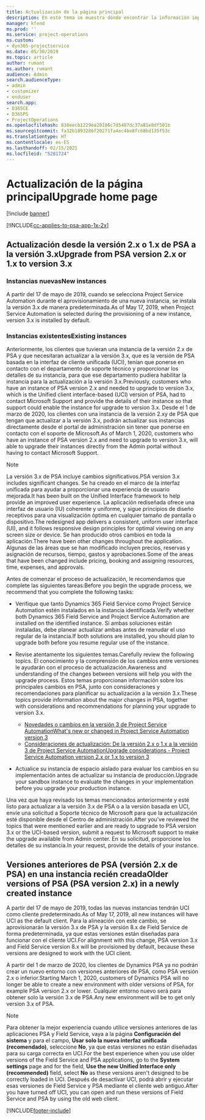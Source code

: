 ```yaml
---
title: Actualización de la página principal
description: En este tema se muestra dónde encontrar la información importante sobre las características nuevas y modificadas en Dynamics 365 Project Service Automation y el proceso para actualizar a la versión más reciente.
manager: kfend
ms.prod: ''
ms.service: project-operations
ms.custom:
- dyn365-projectservice
ms.date: 05/30/2019
ms.topic: article
author: rumant
ms.author: rumant
audience: Admin
search.audienceType:
- admin
- customizer
- enduser
search.app:
- D365CE
- D365PS
- ProjectOperations
ms.openlocfilehash: 838eecb1229ea20106c7d5487dc37a81e8df501b
ms.sourcegitcommit: fa32b1893286f20271fa4ec4be8fc68bd135f53c
ms.translationtype: HT
ms.contentlocale: es-ES
ms.lasthandoff: 02/15/2021
ms.locfileid: "5281724"
---
```

# <a name="upgrade-home-page"></a><span data-ttu-id="61802-103">Actualización de la página principal</span><span class="sxs-lookup"><span data-stu-id="61802-103">Upgrade home page</span></span>

[!include [banner](../includes/psa-now-project-operations.md)]

[!INCLUDE[cc-applies-to-psa-app-1x-2x](../includes/cc-applies-to-psa-app-1x-2x.md)]

## <a name="upgrade-from-psa-version-2x-or-1x-to-version-3x"></a><span data-ttu-id="61802-104">Actualización desde la versión 2.x o 1.x de PSA a la versión 3.x</span><span class="sxs-lookup"><span data-stu-id="61802-104">Upgrade from PSA version 2.x or 1.x to version 3.x</span></span>

### <a name="new-instances"></a><span data-ttu-id="61802-105">Instancias nuevas</span><span class="sxs-lookup"><span data-stu-id="61802-105">New instances</span></span>

<span data-ttu-id="61802-106">A partir del 17 de mayo de 2019, cuando se selecciona Project Service Automation durante el aprovisionamiento de una nueva instancia, se instala la versión 3.x de manera predeterminada.</span><span class="sxs-lookup"><span data-stu-id="61802-106">As of May 17, 2019, when Project Service Automation is selected during the provisioning of a new instance, version 3.x is installed by default.</span></span>

### <a name="existing-instances"></a><span data-ttu-id="61802-107">Instancias existentes</span><span class="sxs-lookup"><span data-stu-id="61802-107">Existing instances</span></span>

<span data-ttu-id="61802-108">Anteriormente, los clientes que tuvieran una instancia de la versión 2.x de PSA y que necesitaran actualizar a la versión 3.x, que es la versión de PSA basada en la interfaz de cliente unificada (UCI), tenían que ponerse en contacto con el departamento de soporte técnico y proporcionar los detalles de su instancia, para que ese departamento pudiera habilitar la instancia para la actualización a la versión 3.x.</span><span class="sxs-lookup"><span data-stu-id="61802-108">Previously, customers who have an instance of PSA version 2.x and needed to upgrade to version 3.x, which is the Unified client interface-based (UCI) version of PSA, had to contact Microsoft Support and provide the details of their instance so that support could enable the instance for upgrade to version 3.x.</span></span> <span data-ttu-id="61802-109">Desde el 1 de marzo de 2020, los clientes con una instancia de la versión 2.xy de PSA que tengan que actualizar a la versión 3.x, podrán actualizar sus instancias directamente desde el portal de administración sin tener que ponerse en contacto con el soporte de Microsoft.</span><span class="sxs-lookup"><span data-stu-id="61802-109">As of March 1, 2020, customers who have an instance of PSA version 2.x and need to upgrade to version 3.x, will able to upgrade their instances directly from the Admin portal without having to contact Microsoft Support.</span></span>  

> [!NOTE]
> <span data-ttu-id="61802-110">La versión 3.x de PSA incluye cambios significativos.</span><span class="sxs-lookup"><span data-stu-id="61802-110">PSA version 3.x includes significant changes.</span></span> <span data-ttu-id="61802-111">Se ha creado en el marco de la interfaz unificada para ayudar a proporcionar una experiencia de usuario mejorada.</span><span class="sxs-lookup"><span data-stu-id="61802-111">It has been built on the Unified Interface framework to help provide an improved user experience.</span></span> <span data-ttu-id="61802-112">La aplicación rediseñada ofrece una interfaz de usuario (IU) coherente y uniforme, y sigue principios de diseño receptivos para una visualización óptima en cualquier tamaño de pantalla o dispositivo.</span><span class="sxs-lookup"><span data-stu-id="61802-112">The redesigned app delivers a consistent, uniform user interface (UI), and it follows responsive design principles for optimal viewing on any screen size or device.</span></span> <span data-ttu-id="61802-113">Se han producido otros cambios en toda la aplicación.</span><span class="sxs-lookup"><span data-stu-id="61802-113">There have been other changes throughout the application.</span></span> <span data-ttu-id="61802-114">Algunas de las áreas que se han modificado incluyen precios, reservas y asignación de recursos, tiempo, gastos y aprobaciones.</span><span class="sxs-lookup"><span data-stu-id="61802-114">Some of the areas that have been changed include pricing, booking and assigning resources, time, expenses, and approvals.</span></span>

<span data-ttu-id="61802-115">Antes de comenzar el proceso de actualización, le recomendamos que complete las siguientes tareas:</span><span class="sxs-lookup"><span data-stu-id="61802-115">Before you begin the upgrade process, we recommend that you complete the following tasks:</span></span>

- <span data-ttu-id="61802-116">Verifique que tanto Dynamics 365 Field Service como Project Service Automation estén instalados en la instancia identificada.</span><span class="sxs-lookup"><span data-stu-id="61802-116">Verify whether both Dynamics 365 Field Service and Project Service Automation are installed on the identified instance.</span></span> <span data-ttu-id="61802-117">Si ambas soluciones están instaladas, debe planear actualizar ambas antes de reanudar el uso regular de la instancia.</span><span class="sxs-lookup"><span data-stu-id="61802-117">If both solutions are installed, you should plan to upgrade both before you resume regular use of the instance.</span></span>
- <span data-ttu-id="61802-118">Revise atentamente los siguientes temas.</span><span class="sxs-lookup"><span data-stu-id="61802-118">Carefully review the following topics.</span></span> <span data-ttu-id="61802-119">El conocimiento y la comprensión de los cambios entre versiones le ayudarán con el proceso de actualización.</span><span class="sxs-lookup"><span data-stu-id="61802-119">Awareness and understanding of the changes between versions will help you with the upgrade process.</span></span> <span data-ttu-id="61802-120">Estos temas proporcionan información sobre los principales cambios en PSA, junto con consideraciones y recomendaciones para planificar su actualización a la versión 3.x.</span><span class="sxs-lookup"><span data-stu-id="61802-120">These topics provide information about the major changes in PSA, together with considerations and recommendations for planning your upgrade to version 3.x.</span></span>

    - [<span data-ttu-id="61802-121">Novedades o cambios en la versión 3 de Project Service Automation</span><span class="sxs-lookup"><span data-stu-id="61802-121">What's new or changed in Project Service Automation version 3</span></span>](whats-new-changed-v3.md)
    - [<span data-ttu-id="61802-122">Consideraciones de actualización: De la versión 2.x o 1.x a la versión 3 de Project Service Automation</span><span class="sxs-lookup"><span data-stu-id="61802-122">Upgrade considerations - Project Service Automation version 2.x or 1.x to version 3</span></span>](upgrade-v3.md)

- <span data-ttu-id="61802-123">Actualice su instancia de espacio aislado para evaluar los cambios en su implementación antes de actualizar su instancia de producción.</span><span class="sxs-lookup"><span data-stu-id="61802-123">Upgrade your sandbox instance to evaluate the changes in your implementation before you upgrade your production instance.</span></span>

<span data-ttu-id="61802-124">Una vez que haya revisado los temas mencionados anteriormente y esté listo para actualizar a la versión 3.x de PSA o a la versión basada en UCI, envíe una solicitud a Soporte técnico de Microsoft para que la actualización esté disponible desde el Centro de administración.</span><span class="sxs-lookup"><span data-stu-id="61802-124">After you've reviewed the topics that were mentioned earlier and are ready to upgrade to PSA version 3.x or the UCI-based version, submit a request to Microsoft support to make the upgrade available from Admin center.</span></span> <span data-ttu-id="61802-125">En su solicitud, proporcione los detalles de su instancia.</span><span class="sxs-lookup"><span data-stu-id="61802-125">In your request, provide the details of your instance.</span></span>

## <a name="older-versions-of-psa-psa-version-2x-in-a-newly-created-instance"></a><span data-ttu-id="61802-126">Versiones anteriores de PSA (versión 2.x de PSA) en una instancia recién creada</span><span class="sxs-lookup"><span data-stu-id="61802-126">Older versions of PSA (PSA version 2.x) in a newly created instance</span></span>

<span data-ttu-id="61802-127">A partir del 17 de mayo de 2019, todas las nuevas instancias tendrán UCI como cliente predeterminado.</span><span class="sxs-lookup"><span data-stu-id="61802-127">As of May 17, 2019, all new instances will have UCI as the default client.</span></span> <span data-ttu-id="61802-128">Para la alineación con este cambio, se aprovisionarán la versión 3.x de PSA y la versión 8.x de Field Service de forma predeterminada, ya que estas versiones están diseñadas para funcionar con el cliente UCI.</span><span class="sxs-lookup"><span data-stu-id="61802-128">For alignment with this change, PSA version 3.x and Field Service version 8.x will be provisioned by default, because these versions are designed to work with the UCI client.</span></span>

<span data-ttu-id="61802-129">A partir del 1 de marzo de 2020, los clientes de Dynamics PSA ya no podrán crear un nuevo entorno con versiones anteriores de PSA, como PSA versión 2.x o inferior.</span><span class="sxs-lookup"><span data-stu-id="61802-129">Starting March 1, 2020, customers of Dynamics PSA will no longer be able to create a new environment with older versions of PSA, for example PSA version 2.x or lower.</span></span> <span data-ttu-id="61802-130">Cualquier entorno nuevo será para obtener solo la versión 3.x de PSA.</span><span class="sxs-lookup"><span data-stu-id="61802-130">Any new environment will be to get only version 3.x of PSA.</span></span>

> [!NOTE]
> <span data-ttu-id="61802-131">Para obtener la mejor experiencia cuando utilice versiones anteriores de las aplicaciones PSA y Field Service, vaya a la página **Configuración del sistema** y para el campo, **Usar solo la nueva interfaz unificada (recomendado)**, seleccione **No**, ya que estas versiones no están diseñadas para su carga correcta en UCI.</span><span class="sxs-lookup"><span data-stu-id="61802-131">For the best experience when you use older versions of the Field Service and PSA applications, go to the **System settings** page and for the field, **Use the new Unified Interface only (recommended)** field, select **No** as these versions aren't designed to be correctly loaded in UCI.</span></span> <span data-ttu-id="61802-132">Después de desactivar UCI, podrá abrir y ejecutar esas versiones de Field Service y PSA mediante el cliente web antiguo.</span><span class="sxs-lookup"><span data-stu-id="61802-132">After you have turned off UCI, you can open and run these versions of Field Service and PSA by using the old web client.</span></span> 


[!INCLUDE[footer-include](../includes/footer-banner.md)]